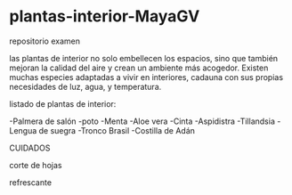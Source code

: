 # plantas-interior-MayaGV
 repositorio examen

las plantas de interior no solo embellecen los espacios, sino que también mejoran la calidad del aire y crean un ambiente más acogedor. Existen muchas especies adaptadas a vivir en interiores, cadauna con sus propias necesidades de luz, agua, y temperatura. 

listado de plantas de interior:

-Palmera de salón
-poto
-Menta
-Aloe vera
-Cinta
-Aspidistra
-Tillandsia
-Lengua de suegra
-Tronco Brasil
-Costilla de Adán

CUIDADOS

corte de hojas

refrescante